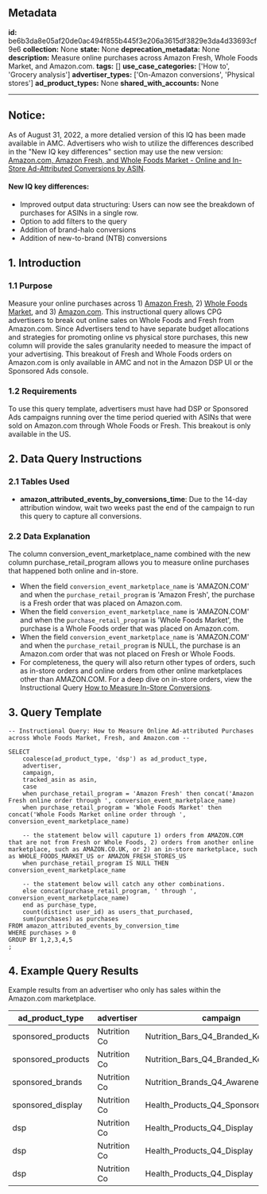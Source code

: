 ## Metadata

**id:** be6b3da8e05af20de0ac494f855b445f3e206a3615df3829e3da4d33693cf9e6
**collection:** None
**state:** None
**deprecation_metadata:** None
**description:** Measure online purchases across Amazon Fresh, Whole Foods Market, and Amazon.com.
**tags:** []
**use_case_categories:** ['How to', 'Grocery analysis']
**advertiser_types:** ['On-Amazon conversions', 'Physical stores']
**ad_product_types:** None
**shared_with_accounts:** None

---

## Notice:

As of August 31, 2022, a more detalied version of this IQ has been made available in AMC. Advertisers who wish to utilize the differences described in the "New IQ key differences" section may use the new version: [Amazon.com, Amazon Fresh, and Whole Foods Market - Online and In-Store Ad-Attributed Conversions by ASIN](/marketing-cloud/instructional-queries/7c7c2de7bc59865d93f51bc9d4026c43a527f66a39f50e4dfff4f263b5555caf).
#### New IQ key differences:
* Improved output data structuring: Users can now see the breakdown of purchases for ASINs in a single row.
* Option to add filters to the query
* Addition of brand-halo conversions
* Addition of new-to-brand (NTB) conversions


## 1. Introduction
### 1.1 Purpose 
Measure your online purchases across 1) [Amazon Fresh](https://www.amazon.com/alm/storefront?almBrandId=QW1hem9uIEZyZXNo&ref_=nav_em__afs_aaf_0_2_11_2), 2) [Whole Foods Market](https://www.amazon.com/alm/storefront?almBrandId=VUZHIFdob2xlIEZvb2Rz&ref_=nav_em_navm_whole_foods_storefront_0_2_27_2), and 3) [Amazon.com](https://www.amazon.com/). This instructional query allows CPG advertisers to break out online sales on Whole Foods and Fresh from Amazon.com. Since Advertisers tend to have separate budget allocations and strategies for promoting online vs physical store purchases, this new column will provide the sales granularity needed to measure the impact of your advertising. This breakout of Fresh and Whole Foods orders on Amazon.com is only available in AMC and not in the Amazon DSP UI or the Sponsored Ads console. 


### 1.2 Requirements 
To use this query template, advertisers must have had DSP or Sponsored Ads campaigns running over the time period queried with ASINs that were sold on Amazon.com through Whole Foods or Fresh. This breakout is only available in the US. 


## 2. Data Query Instructions 

### 2.1 Tables Used
- **amazon_attributed_events_by_conversions_time**: Due to the 14-day attribution window, wait two weeks past the end of the campaign to run this query to capture all conversions. 


### 2.2 Data Explanation
The column conversion_event_marketplace_name combined with the new column purchase_retail_program allows you to measure online purchases that happened both online and in-store. 


* When the field `conversion_event_marketplace_name` is 'AMAZON.COM' and when the `purchase_retail_program` is 'Amazon Fresh', the purchase is a Fresh order that was placed on Amazon.com. 
* When the field `conversion_event_marketplace_name` is 'AMAZON.COM' and when the `purchase_retail_program` is 'Whole Foods Market', the purchase is a Whole Foods order that was placed on Amazon.com. 
* When the field `conversion_event_marketplace_name` is 'AMAZON.COM' and when the `purchase_retail_program` is NULL, the purchase is an Amazon.com order that was not placed on Fresh or Whole Foods.
* For completeness, the query will also return other types of orders, such as in-store orders and online orders from other online marketplaces other than AMAZON.COM. For a deep dive on in-store orders, view the Instructional Query [How to Measure In-Store Conversions](https://advertising.amazon.com/marketing-cloud/instructional-queries/17bfafa195ee45619bb19cfbe066411f8b8bfa10e91ce2d96bdbea92e85dbb81). 




## 3. Query Template



```
-- Instructional Query: How to Measure Online Ad-attributed Purchases across Whole Foods Market, Fresh, and Amazon.com --
    
SELECT
    coalesce(ad_product_type, 'dsp') as ad_product_type,
    advertiser,
    campaign,
    tracked_asin as asin,
    case
    when purchase_retail_program = 'Amazon Fresh' then concat('Amazon Fresh online order through ', conversion_event_marketplace_name)
    when purchase_retail_program = 'Whole Foods Market' then concat('Whole Foods Market online order through ', conversion_event_marketplace_name)
   
    -- the statement below will caputure 1) orders from AMAZON.COM that are not from Fresh or Whole Foods, 2) orders from another online marketplace, such as AMAZON.CO.UK, or 2) an in-store marketplace, such as WHOLE_FOODS_MARKET_US or AMAZON_FRESH_STORES_US
    when purchase_retail_program IS NULL THEN conversion_event_marketplace_name 
    
    -- the statement below will catch any other combinations. 
    else concat(purchase_retail_program, ' through ', conversion_event_marketplace_name) 
    end as purchase_type,
    count(distinct user_id) as users_that_purchased,
    sum(purchases) as purchases
FROM amazon_attributed_events_by_conversion_time
WHERE purchases > 0
GROUP BY 1,2,3,4,5
;
```

## 4. Example Query Results
Example results from an advertiser who only has sales within the Amazon.com marketplace. 



|ad_product_type|advertiser|campaign|asin|conversion_marketplace_and_retail_program|users_that_purchased|purchases|
|---|---|---|---|---|---|---|
|sponsored_products|Nutrition Co|Nutrition_Bars_Q4_Branded_Keywords|ASIN1234|AMAZON.COM|1245|1587|
|sponsored_products|Nutrition Co|Nutrition_Bars_Q4_Branded_Keywords|ASIN1234|Amazon Fresh online order through AMAZON.COM|153|174|
|sponsored_brands|Nutrition Co|Nutrition_Brands_Q4_Awareness|ASIN7890|AMAZON.COM|180|196|
|sponsored_display|Nutrition Co|Health_Products_Q4_Sponsored_Display|ASIN3456|Amazon Fresh online order through AMAZON.COM|356|380|
|dsp|Nutrition Co|Health_Products_Q4_Display|ASIN5678|AMAZON.COM|3685|4523|
|dsp|Nutrition Co|Health_Products_Q4_Display|ASIN6789|Amazon Fresh online order through AMAZON.COM|542|689|
|dsp|Nutrition Co|Health_Products_Q4_Display|ASIN6789|Whole Foods Market online order through AMAZON.COM|828|1025|

